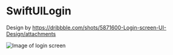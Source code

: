 # SwiftUILogin
Design by https://dribbble.com/shots/5871600-Login-screen-UI-Design/attachments

![Image of login screen](https://static.dribbble.com/users/1624718/screenshots/5871600/22.jpg)

